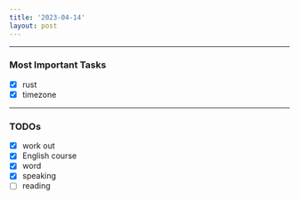 ```yaml
---
title: '2023-04-14'
layout: post
---
```


---

### Most Important Tasks

- [x] rust
- [x] timezone

---

### TODOs

- [x] work out
- [x] English course
- [x] word
- [x] speaking
- [ ] reading
